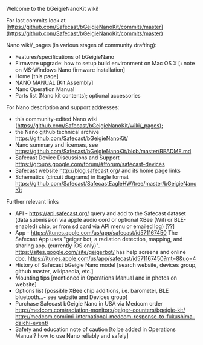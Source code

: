 Welcome to the bGeigieNanoKit wiki!

For last commits look at [https://github.com/Safecast/bGeigieNanoKit/commits/master](https://github.com/Safecast/bGeigieNanoKit/commits/master)

Nano wiki/_pages (in various stages of community drafting):
* Features/specifications of bGeigieNano
* Firmware upgrade: how to setup build environment on Mac OS X [+note on MS-Windows Nano firmware installation]
* Home [this page]
* NANO MANUAL [Kit Assembly] 
* Nano Operation Manual 
* Parts list (Nano kit contents); optional accessories 

For Nano description and support addresses: 
* this community-edited Nano wiki (https://github.com/Safecast/bGeigieNanoKit/wiki/_pages);
* the Nano github technical archive https://github.com/Safecast/bGeigieNanoKit/
* Nano summary and licenses, see https://github.com/Safecast/bGeigieNanoKit/blob/master/README.md
* Safecast Device Discussions and Support https://groups.google.com/forum/#!forum/safecast-devices 
* Safecast website http://blog.safecast.org/  and its home page links
* Schematics (circuit diagrams) in Eagle format https://github.com/Safecast/SafecastEagleHW/tree/master/bGeigieNanoKit

Further relevant links 
* API - https://api.safecast.org/ query and add to the Safecast dataset (data submission via apple audio cord or optional XBee (Wifi or BLE-enabled) chip, or from sd card via API menu or emailed log) [??]
* App - https://itunes.apple.com/us/app/safecast/id571167450  The Safecast App uses "geiger bot, a radiation detection, mapping, and sharing app. (currently iOS only)". https://sites.google.com/site/geigerbot/ has help screens and online doc.  https://itunes.apple.com/us/app/safecast/id571167450?mt=8&uo=4
* History of Safecast bGeigie Nano model [search website, devices group, github master, wikipaedia, etc.]
* Mounting tips [mentioned in Operations Manual and in photos on website]
* Options list [possible XBee chip additions, i.e. barometer, BLE bluetooth...- see website and Devices group]
* Purchase Safecast bGeigie Nano in USA via Medcom order http://medcom.com/radiation-monitors/geiger-counters/bgeigie-kit/
http://medcom.com/imi-international-medcom-response-to-fukushima-daichi-event/
* Safety and education note of caution [to be added in Operations Manual? how to use Nano reliably and safely]